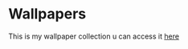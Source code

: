 # Wallpapers
This is my wallpaper collection u can access it [here](https://therealbrodie.github.io/Wallpapers)
